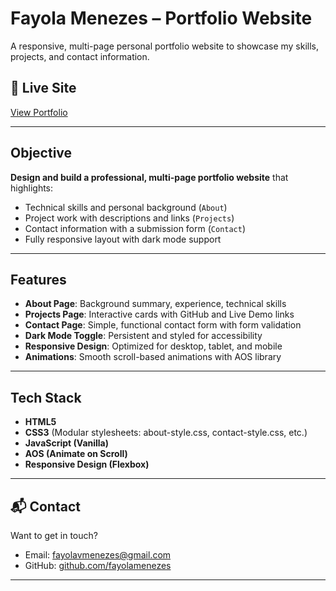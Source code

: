 # Fayola Menezes – Portfolio Website

A responsive, multi-page personal portfolio website to showcase my skills, projects, and contact information.

## 🔗 Live Site
[View Portfolio](https://my-portfolio-omega-one-49.vercel.app/)

---

## Objective

**Design and build a professional, multi-page portfolio website** that highlights:

- Technical skills and personal background (`About`)
- Project work with descriptions and links (`Projects`)
- Contact information with a submission form (`Contact`)
- Fully responsive layout with dark mode support

---

## Features

- **About Page**: Background summary, experience, technical skills
- **Projects Page**: Interactive cards with GitHub and Live Demo links
- **Contact Page**: Simple, functional contact form with form validation
- **Dark Mode Toggle**: Persistent and styled for accessibility
- **Responsive Design**: Optimized for desktop, tablet, and mobile
- **Animations**: Smooth scroll-based animations with AOS library

---

## Tech Stack

- **HTML5**
- **CSS3** (Modular stylesheets: about-style.css, contact-style.css, etc.)
- **JavaScript (Vanilla)**
- **AOS (Animate on Scroll)**
- **Responsive Design (Flexbox)**

---

## 📬 Contact

Want to get in touch?

- Email: [fayolavmenezes@gmail.com](mailto:fayolavmenezes@gmail.com)
- GitHub: [github.com/fayolamenezes](https://github.com/fayolamenezes)

---
